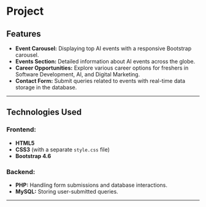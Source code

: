 # Project
## Features

- **Event Carousel:** Displaying top AI events with a responsive Bootstrap carousel.
- **Events Section:** Detailed information about AI events across the globe.
- **Career Opportunities:** Explore various career options for freshers in Software Development, AI, and Digital Marketing.
- **Contact Form:** Submit queries related to events with real-time data storage in the database.

---

## Technologies Used

### Frontend:
- **HTML5**
- **CSS3** (with a separate `style.css` file)
- **Bootstrap 4.6**

### Backend:
- **PHP:** Handling form submissions and database interactions.
- **MySQL:** Storing user-submitted queries.

---


  
